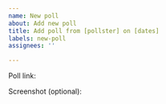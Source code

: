 ```yaml
---
name: New poll
about: Add new poll
title: Add poll from [pollster] on [dates]
labels: new-poll
assignees: ''

---
```


Poll link: 

Screenshot (optional):
